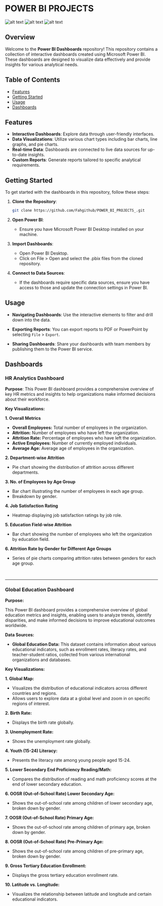 # POWER BI PROJECTS
![alt text](/Images/GlobalDashboard1.jpeg)
![alt text](/Images/GlobalDashboard2.jpeg)
![alt text](/Images/GlobalDashboard3.jpeg)
## Overview

Welcome to the **Power BI Dashboards** repository! This repository contains a collection of interactive dashboards created using Microsoft Power BI. These dashboards are designed to visualize data effectively and provide insights for various analytical needs.

## Table of Contents

- [Features](#features)
- [Getting Started](#getting-started)
- [Usage](#usage)
- [Dashboards](#dashboards)

## Features

- **Interactive Dashboards**: Explore data through user-friendly interfaces.
- **Data Visualizations**: Utilize various chart types including bar charts, line graphs, and pie charts.
- **Real-time Data**: Dashboards are connected to live data sources for up-to-date insights.
- **Custom Reports**: Generate reports tailored to specific analytical requirements.

## Getting Started

To get started with the dashboards in this repository, follow these steps:

1. **Clone the Repository**:

   ```bash
   git clone https://github.com/Fahgithub/POWER_BI_PROJECTS_.git
   ```

2. **Open Power BI**:

   - Ensure you have Microsoft Power BI Desktop installed on your machine.

3. **Import Dashboards**:

   - Open Power BI Desktop.
   - Click on File > Open and select the .pbix files from the cloned repository.

4. **Connect to Data Sources**:

   - If the dashboards require specific data sources, ensure you have access to those and update the connection settings in Power BI.

## Usage

- **Navigating Dashboards**: Use the interactive elements to filter and drill down into the data.

- **Exporting Reports**: You can export reports to PDF or PowerPoint by selecting `File` > `Export`.

- **Sharing Dashboards**: Share your dashboards with team members by publishing them to the Power BI service.

## Dashboards

### HR Analytics Dashboard


**Purpose**:
This Power BI dashboard provides a comprehensive overview of key HR metrics and insights to help organizations make informed decisions about their workforce.

**Key Visualizations:**

**1. Overall Metrics**

- **Overall Employees:** Total number of employees in the organization.
- **Attrition:** Number of employees who have left the organization.
- **Attrition Rate:** Percentage of employees who have left the organization.
- **Active Employees:** Number of currently employed individuals.
- **Average Age:** Average age of employees in the organization.

**2. Department-wise Attrition**

- Pie chart showing the distribution of attrition across different departments.

**3. No. of Employees by Age Group**

- Bar chart illustrating the number of employees in each age group.
- Breakdown by gender.

**4. Job Satisfaction Rating**

- Heatmap displaying job satisfaction ratings by job role.

**5. Education Field-wise Attrition**

- Bar chart showing the number of employees who left the organization by education field.

**6. Attrition Rate by Gender for Different Age Groups**

- Series of pie charts comparing attrition rates between genders for each age group.

<br>
<hr>

### Global Education Dashboard

**Purpose:**

This Power BI dashboard provides a comprehensive overview of global education metrics and insights, enabling users to analyze trends, identify disparities, and make informed decisions to improve educational outcomes worldwide.

**Data Sources:**

- **Global Education Data:** This dataset contains information about various educational indicators, such as enrollment rates, literacy rates, and teacher-student ratios, collected from various international organizations and databases.

**Key Visualizations:**

**1. Global Map:**

- Visualizes the distribution of educational indicators across different countries and regions.
- Allows users to explore data at a global level and zoom in on specific regions of interest.

**2. Birth Rate:**

- Displays the birth rate globally.

**3. Unemployment Rate:**

- Shows the unemployment rate globally.

**4. Youth (15-24) Literacy:**

- Presents the literacy rate among young people aged 15-24.

**5. Lower Secondary End Proficiency Reading/Math:**

- Compares the distribution of reading and math proficiency scores at the end of lower secondary education.

**6. OOSR (Out-of-School Rate) Lower Secondary Age:**

- Shows the out-of-school rate among children of lower secondary age, broken down by gender.

**7. OOSR (Out-of-School Rate) Primary Age:**

- Shows the out-of-school rate among children of primary age, broken down by gender.

**8. OOSR (Out-of-School Rate) Pre-Primary Age:**

- Shows the out-of-school rate among children of pre-primary age, broken down by gender.

**9. Gross Tertiary Education Enrollment:**

- Displays the gross tertiary education enrollment rate.

**10. Latitude vs. Longitude:**

- Visualizes the relationship between latitude and longitude and certain educational indicators.
